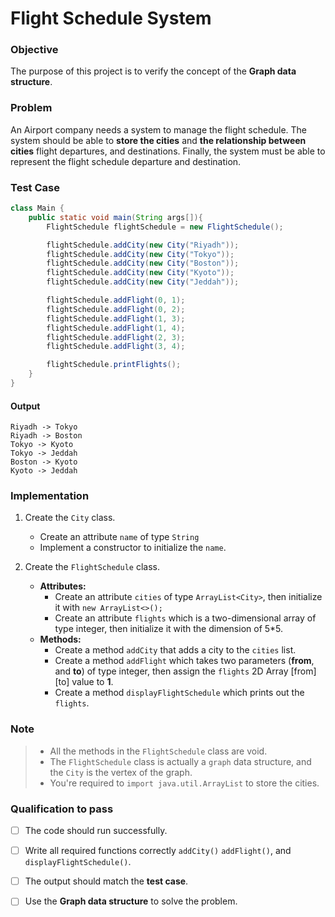 # Flight Schedule System

### Objective
The purpose of this project is to verify the concept of the **Graph data structure**.


### Problem
An Airport company needs a system to manage the flight schedule. The system should be able to **store the cities** and **the relationship between cities** flight departures, and destinations. Finally, the system must be able to represent the flight schedule departure and destination.


### Test Case
``` java
class Main {
    public static void main(String args[]){
        FlightSchedule flightSchedule = new FlightSchedule();

        flightSchedule.addCity(new City("Riyadh"));
        flightSchedule.addCity(new City("Tokyo"));
        flightSchedule.addCity(new City("Boston"));
        flightSchedule.addCity(new City("Kyoto"));
        flightSchedule.addCity(new City("Jeddah"));

        flightSchedule.addFlight(0, 1);
        flightSchedule.addFlight(0, 2);
        flightSchedule.addFlight(1, 3);
        flightSchedule.addFlight(1, 4);
        flightSchedule.addFlight(2, 3);
        flightSchedule.addFlight(3, 4);

        flightSchedule.printFlights();
    }
}
```
#### Output
```
Riyadh -> Tokyo
Riyadh -> Boston
Tokyo -> Kyoto
Tokyo -> Jeddah
Boston -> Kyoto
Kyoto -> Jeddah
```


### Implementation

1. Create the `City` class.
   * Create an attribute `name` of type `String`
   * Implement a constructor to initialize the `name`.

2. Create the `FlightSchedule` class.
   - **Attributes:**
       * Create an attribute `cities` of type `ArrayList<City>`, then initialize it with `new ArrayList<>();`
       * Create an attribute `flights` which is a two-dimensional array of type integer, then initialize it with the dimension of 5*5.
   - **Methods:**
       * Create a method `addCity` that adds a city to the `cities` list.
       * Create a method `addFlight` which takes two parameters (**from**, and **to**) of type integer, then assign the `flights` 2D Array [from][to] value to **1**.
       * Create a method `displayFlightSchedule` which prints out the `flights`.
    


### Note
> * All the methods in the `FlightSchedule` class are void.
> * The `FlightSchedule` class is actually a `graph` data structure, and the `City` is the vertex of the graph.
> * You're required to `import java.util.ArrayList` to store the cities.



### Qualification to pass
- [ ] The code should run successfully.
- [ ] Write all required functions correctly `addCity()` `addFlight()`, and `displayFlightSchedule()`.
- [ ] The output should match the **test case**.
- [ ] Use the **Graph data structure** to solve the problem.

